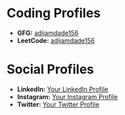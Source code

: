 # Coding Profiles

- **GFG:** [adijamdade156](https://auth.geeksforgeeks.org/user/adijamdade156/practice)
- **LeetCode:** [adijamdade156](https://leetcode.com/adijamdade156/)

# Social Profiles

- **LinkedIn:** [Your LinkedIn Profile](https://www.linkedin.com/)
- **Instagram:** [Your Instagram Profile](https://www.instagram.com/)
- **Twitter:** [Your Twitter Profile](https://twitter.com/)
